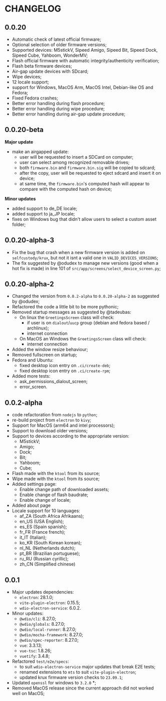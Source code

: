 # CHANGELOG

## 0.0.20

- Automatic check of latest official firmware;
- Optional selection of older firmware versions;
- Supported devices: M5stickV, Sipeed Amigo, Sipeed Bit, Sipeed Dock, Sipeed Cube, Yahboom,
WonderMV;
- Flash official firmware with automatic integrity/authenticity verification;
- Flash beta firmware  devices;
- Air-gap update devices with SDcard;
- Wipe devices;
- 12 locale support;
- support for Windows, MacOS Arm, MacOS Intel, Debian-like OS and Fedora;
- Fixed Fedora crashes;
- Better error handling during flash procedure;
- Better error handling during wipe procedure;
- Better error handling during air-gap update procedure;

## 0.0.20-beta

**Major update**

* make an airgapped update: 
  * user will be requested to insert a SDCard on computer;
  * user can select among recognized removable drives;
  * both `firmware.bin` and `firmware.bin.sig` will be copied to sdcard;
  * after the copy, user will be requested to eject sdcard and insert it on device;
  * at same time, the `firmware.bin`'s  computed hash will appear to compare with the computed hash
  on device;

**Minor updates**

* added support to de_DE locale;
* added support to ja_JP locale;
* fixes on Windows bug that didn't allow users to select a custom asset folder;

## 0.0.20-alpha-3

- Fix the bug that crash when a new firmware version is added on `selfcustody/krux`, but not it
isnt a valid one in `VALID_DEVICES_VERSIONS`;
- The fix suggested by @odudex to manage new versions (good when a hot fix is made) in line 101 of
`src/app/screens/select_device_screen.py`;

## 0.0.20-alpha-2

- Changed the version from `0.0.2-alpha` to `0.0.20-alpha-2` as suggested by @odudex;
- Refactored the code a little bit to be more pythonic;
- Removed startup messages as suggested by @tadeubas:
  - On linux the `GreetingsScreen` class will check:
    - if user is on `dialout`/`uucp` group (debian and fedora based / archlinux);
    - internet connection
  - On MacOS an Windows the `GreetingsScreen` class will check:
    - internet connection
- Added the window resize behaviour;
- Removed fullscreen on startup;
- Fedora and Ubuntu:
  - fixed desktop icon entry on `.ci/create-deb`;
  - fixed desktop icon entry on `.ci/create-rpm`;
- Added more tests:
  - ask_permissions_dialout_screen;
  - error_screen.

## 0.0.2-alpha

- code refactoration from `nodejs` to `python`;
- re-build project from `electron` to `kivy`;
- Support for MacOS (arm64 and intel processors);
- Support to download older versions;
- Support to devices according to the appropriate version:
  - M5stickV;
  - Amigo;
  - Dock;
  - Bit;
  - Yahboom;
  - Cube;
- Flash made with the `ktool` from its source;
- Wipe made with the `ktool` from its source;
- Added settings page:
  - Enable change path of downloaded assets;
  - Enable change of flash baudrate;
  - Enable change of locale;
- Added about page
- Locale support for 10 languages:
  - af_ZA (South Africa Afrikaans);
  - en_US (USA English);
  - es_ES (Spain spanish);
  - fr_FR (France french);
  - it_IT (Italian);
  - ko_KR (South Korean korean);
  - nl_NL (Netherlands dutch);
  - pt_BR (Brazilian portuguese);
  - ru_RU (Russian cyrillic);
  - zh_CN (Simplified chinese)
  
## 0.0.1

- Major updates dependencies:
  - `electron`: 28.1.0;
  - `vite-plugin-electron`: 0.15.5;
  - `wdio-electron-service`: 6.0.2.
- Minor updates:
  - `@wdio/cli`: 8.27.0;
  - `@wdio/globals`: 8.27.0;
  - `@wdio/local-runner`: 8.27.0;
  - `@wdio/mocha-framework`: 8.27.0;
  - `@wdio/spec-reporter`: 8.27.0;
  - `vue`: 3.3.13;
  - `vue-tsc`: 1.8.26;
  - `vuetify`: 3.4.8;
- Refactored `test/e2e/specs`:
  - to suit `wdio-electron-service` major updates that break E2E tests;
  - renamed extensions to `mts` to suit `vite-plugin-electron`;
  - updated krux firmware version checks to `23.09.1`;
- Updated `openssl` for windows to `3.2.0` *;
- Removed MacOS release since the current approach did not worked well on MacOS;
